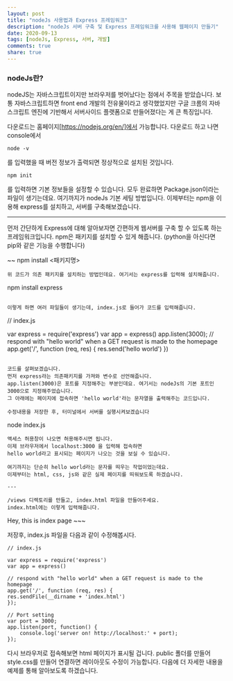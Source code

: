 ```yaml
---
layout: post
title: "nodeJs 사용법과 Express 프레임워크"
description: "nodeJs 서버 구축 및 Express 프레임워크를 사용해 웹페이지 만들기"
date: 2020-09-13
tags: [nodeJs, Express, 서버, 개발]
comments: true
share: true
---
```


### nodeJs란?
nodeJS는 자바스크립트이지만 브라우저를 벗어났다는 점에서 주목을 받았습니다.
보통 자바스크립트하면 front end 개발의 전유물이라고 생각했었지만 구글 크롬의 자바스크립트 엔진에 기반해서
서버사이드 플랫폼으로 만들어졌다는 게 큰 특징입니다.

다운로드는 홈페이지[https://nodejs.org/en/]에서 가능합니다. 다운로드 하고 나면 console에서
~~~
node -v
~~~
를 입력했을 때 버전 정보가 출력되면 정상적으로 설치된 것입니다.
~~~
npm init
~~~
를 입력하면 기본 정보들을 설정할 수 있습니다. 모두 완료하면 Package.json이라는 파일이 생기는데요.
여기까지가 nodeJs 기본 세팅 방법입니다. 이제부터는 npm을 이용해 express를 설치하고, 서버를 구축해보겠습니다.

---

먼저 간단하게 Express에 대해 알아보자면 간편하게 웹서버를 구축 할 수 있도록 하는 프레임워크입니다.
npm은 패키지를 설치할 수 있게 해줍니다. (python을 아신다면 pip와 같은 기능을 수행합니다)

~~
npm install <패키지명>
~~~
위 코드가 의존 패키지를 설치하는 방법인데요. 여기서는 express를 입력해 설치해줍니다.

~~~
npm install express
~~~

이렇게 하면 여러 파일들이 생기는데, index.js로 들어가 코드를 입력해줍니다.

~~~
// index.js

var express = require('express')
var app = express()
app.listen(3000);
// respond with "hello world" when a GET request is made to the homepage
app.get('/', function (req, res) {
res.send('hello world')
})
~~~

코드를 살펴보겠습니다.
먼저 express라는 의존패키지를 가져와 변수로 선언해줍니다.
app.listen(3000)은 포트를 지정해주는 부분인데요. 여기서는 nodeJs의 기본 포트인 3000으로 지정해주었습니다.
그 아래에는 페이지에 접속하면 'hello world'라는 문자열을 출력해주는 코드입니다.

수정내용을 저장한 후, 터미널에서 서버를 실행시켜보겠습니다
~~~
node index.js
~~~
액세스 허용창이 나오면 허용해주시면 됩니다.
이제 브라우저에서 localhost:3000 을 입력해 접속하면
hello world라고 표시되는 페이지가 나오는 것을 보실 수 있습니다.

여기까지는 단순히 hello world라는 문자를 띄우는 작업이었는데요.
이제부터는 html, css, js와 같은 실제 페이지를 띄워보도록 하겠습니다.

---

/views 디렉토리를 만들고, index.html 파일을 만들어주세요.
index.html에는 이렇게 입력해줍니다.
~~~
<html>
  <head>
    <title>Main</title>
    <link rel="stylesheet" type="text/css" href="css/style.css">
  </head>
  <body>
    Hey, this is index page
  </body>
</html>
~~~

저장후, index.js 파일을 다음과 같이 수정해봅시다.
~~~
// index.js

var express = require('express')
var app = express()

// respond with "hello world" when a GET request is made to the homepage
app.get('/', function (req, res) {
res.sendFile(__dirname + 'index.html')
});

// Port setting
var port = 3000;
app.listen(port, function() {
    console.log('server on! http://localhost:' + port);
});
~~~

다시 브라우저로 접속해보면 html 페이지가 표시될 겁니다.
public 폴더를 만들어 style.css를 만들어 연결하면 레이아웃도 수정이 가능합니다.
다음에 더 자세한 내용을 예제를 통해 알아보도록 하겠습니다.
